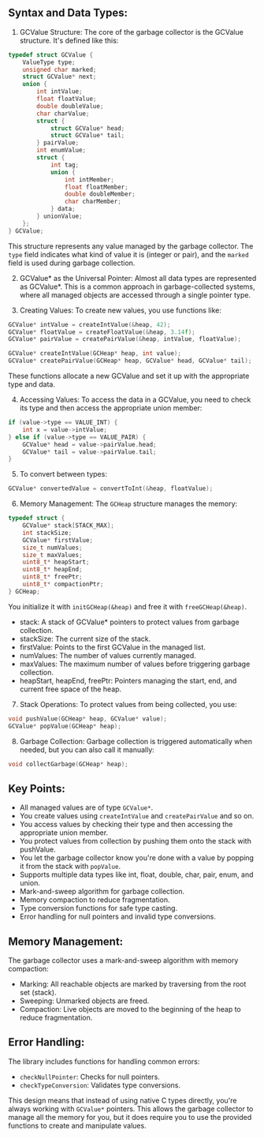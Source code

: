 ## Syntax and Data Types:

1. GCValue Structure:
The core of the garbage collector is the GCValue structure. It's defined like this:
```c
typedef struct GCValue {
    ValueType type;
    unsigned char marked;
    struct GCValue* next;
    union {
        int intValue;
        float floatValue;
        double doubleValue;
        char charValue;
        struct {
            struct GCValue* head;
            struct GCValue* tail;
        } pairValue;
        int enumValue;
        struct {
            int tag;
            union {
                int intMember;
                float floatMember;
                double doubleMember;
                char charMember;
            } data;
        } unionValue;
    };
} GCValue;
```

This structure represents any value managed by the garbage collector. The `type` field indicates what kind of value it is (integer or pair), and the `marked` field is used during garbage collection.

2. GCValue* as the Universal Pointer:
Almost all data types are represented as GCValue*. This is a common approach in garbage-collected systems, where all managed objects are accessed through a single pointer type.

3. Creating Values:
To create new values, you use functions like:
```c
GCValue* intValue = createIntValue(&heap, 42);
GCValue* floatValue = createFloatValue(&heap, 3.14f);
GCValue* pairValue = createPairValue(&heap, intValue, floatValue);

GCValue* createIntValue(GCHeap* heap, int value);
GCValue* createPairValue(GCHeap* heap, GCValue* head, GCValue* tail);
```
These functions allocate a new GCValue and set it up with the appropriate type and data.

4. Accessing Values:
To access the data in a GCValue, you need to check its type and then access the appropriate union member:
```c
if (value->type == VALUE_INT) {
    int x = value->intValue;
} else if (value->type == VALUE_PAIR) {
    GCValue* head = value->pairValue.head;
    GCValue* tail = value->pairValue.tail;
}
```

5. To convert between types:
```c
GCValue* convertedValue = convertToInt(&heap, floatValue);
```

6. Memory Management:
The `GCHeap` structure manages the memory:
```c
typedef struct {
    GCValue* stack[STACK_MAX];
    int stackSize;
    GCValue* firstValue;
    size_t numValues;
    size_t maxValues;
    uint8_t* heapStart;
    uint8_t* heapEnd;
    uint8_t* freePtr;
    uint8_t* compactionPtr;
} GCHeap;
```
You initialize it with `initGCHeap(&heap)` and free it with `freeGCHeap(&heap)`.
- stack: A stack of GCValue* pointers to protect values from garbage collection.
- stackSize: The current size of the stack.
- firstValue: Points to the first GCValue in the managed list.
- numValues: The number of values currently managed.
- maxValues: The maximum number of values before triggering garbage collection.
- heapStart, heapEnd, freePtr: Pointers managing the start, end, and current free space of the heap.

7. Stack Operations:
To protect values from being collected, you use:
```c
void pushValue(GCHeap* heap, GCValue* value);
GCValue* popValue(GCHeap* heap);
```

8. Garbage Collection:
Garbage collection is triggered automatically when needed, but you can also call it manually:
```c
void collectGarbage(GCHeap* heap);
```


## Key Points:

- All managed values are of type `GCValue*`.
- You create values using `createIntValue` and `createPairValue` and so on.
- You access values by checking their type and then accessing the appropriate union member.
- You protect values from collection by pushing them onto the stack with pushValue.
- You let the garbage collector know you're done with a value by popping it from the stack with `popValue`.
- Supports multiple data types like int, float, double, char, pair, enum, and union.
- Mark-and-sweep algorithm for garbage collection.
- Memory compaction to reduce fragmentation.
- Type conversion functions for safe type casting.
- Error handling for null pointers and invalid type conversions.

## Memory Management:
The garbage collector uses a mark-and-sweep algorithm with memory compaction:

- Marking: All reachable objects are marked by traversing from the root set (stack).
- Sweeping: Unmarked objects are freed.
- Compaction: Live objects are moved to the beginning of the heap to reduce fragmentation.

## Error Handling:
The library includes functions for handling common errors:

- `checkNullPointer`: Checks for null pointers.
- `checkTypeConversion`: Validates type conversions.

This design means that instead of using native C types directly, you're always working with `GCValue*` pointers. This allows the garbage collector to manage all the memory for you, but it does require you to use the provided functions to create and manipulate values.




